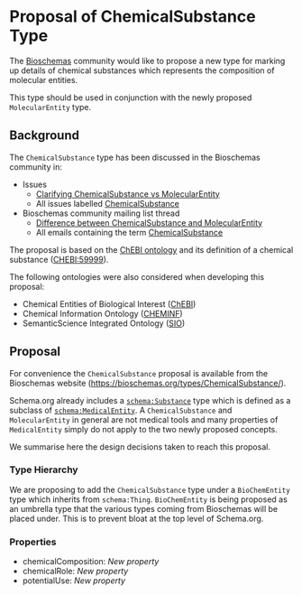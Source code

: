 # Proposal of ChemicalSubstance Type

The [Bioschemas](https://bioschemas.org) community would like to propose a new type for marking up details of chemical substances which represents the composition of molecular entities. 

This type should be used in conjunction with the newly proposed `MolecularEntity` type.

## Background

The `ChemicalSubstance` type has been discussed in the Bioschemas community in:

- Issues
  - [Clarifying ChemicalSubstance vs MolecularEntity](https://github.com/BioSchemas/specifications/issues/327)
  - All issues labelled [ChemicalSubstance](https://github.com/BioSchemas/specifications/issues?utf8=✓&q=label:"type:+ChemicalSubstance")
- Bioschemas community mailing list thread
  - [Difference between ChemicalSubstance and MolecularEntity](https://lists.w3.org/Archives/Public/public-bioschemas/2019Jun/0008.html)
  - All emails containing the term [ChemicalSubstance](https://www.w3.org/Search/Mail/Public/advanced_search?keywords=&hdr-1-name=subject&hdr-1-query=chemicalsubstance&hdr-2-name=from&hdr-2-query=&hdr-3-name=message-id&hdr-3-query=&period_month=&period_year=&index-grp=Public__FULL&index-type=t&type-index=public-bioschemas&resultsperpage=20&sortby=date-asc)

The proposal is based on the [ChEBI ontology](https://www.ebi.ac.uk/chebi/) and its definition of a chemical substance ([CHEBI:59999](https://www.ebi.ac.uk/chebi/searchId.do?chebiId=CHEBI%3A59999)).

The following ontologies were also considered when developing this proposal:

- Chemical Entities of Biological Interest ([ChEBI](https://www.ebi.ac.uk/chebi/))
- Chemical Information Ontology ([CHEMINF](http://semanticchemistry.github.io/semanticchemistry/)) 
- SemanticScience Integrated Ontology ([SIO](http://sio.semanticscience.org/))

## Proposal

For convenience the `ChemicalSubstance` proposal is available from the Bioschemas website (https://bioschemas.org/types/ChemicalSubstance/).

Schema.org already includes a [`schema:Substance`](https://schema.org/Substance) type which is defined as a subclass of [`schema:MedicalEntity`](https://schema.org/MedicalEntity). A `ChemicalSubstance` and `MolecularEntity` in general are not medical tools and many properties of `MedicalEntity` simply do not apply to the two newly proposed concepts.

We summarise here the design decisions taken to reach this proposal.

### Type Hierarchy

We are proposing to add the `ChemicalSubstance` type under a `BioChemEntity` type which inherits from `schema:Thing`. `BioChemEntity` is being proposed as an umbrella type that the various types coming from Bioschemas will be placed under. This is to prevent bloat at the top level of Schema.org. 

### Properties

- chemicalComposition: *New property*
- chemicalRole: *New property*
- potentialUse: *New property*
